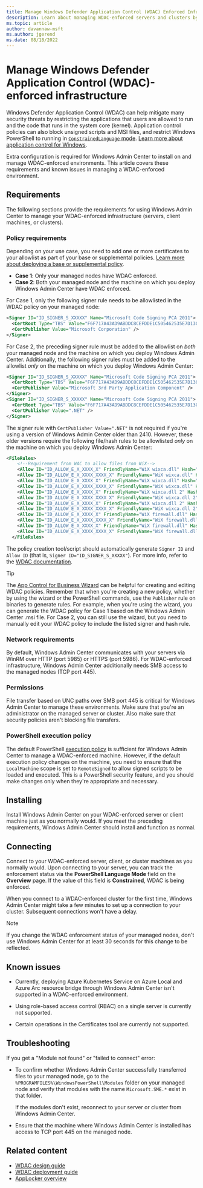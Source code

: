 ```yaml
---
title: Manage Windows Defender Application Control (WDAC) Enforced Infrastructure with Windows Admin Center
description: Learn about managing WDAC-enforced servers and clusters by using Windows Admin Center.
ms.topic: article
author: davannaw-msft
ms.author: jgerend
ms.date: 08/18/2022
---
```

# Manage Windows Defender Application Control (WDAC)-enforced infrastructure

Windows Defender Application Control (WDAC) can help mitigate many security threats by restricting the applications that users are allowed to run and the code that runs in the system core (kernel). Application control policies can also block unsigned scripts and MSI files, and restrict Windows PowerShell to running in [`ConstrainedLanguage` mode](/powershell/module/microsoft.powershell.core/about/about_language_modes). [Learn more about application control for Windows](/windows/security/threat-protection/windows-defender-application-control/windows-defender-application-control).

Extra configuration is required for Windows Admin Center to install on and manage WDAC-enforced environments. This article covers these requirements and known issues in managing a WDAC-enforced environment.

## Requirements

The following sections provide the requirements for using Windows Admin Center to manage your WDAC-enforced infrastructure (servers, client machines, or clusters).

### Policy requirements

Depending on your use case, you need to add one or more certificates to your allowlist as part of your base or supplemental policies. [Learn more about deploying a base or supplemental policy](/windows/security/threat-protection/windows-defender-application-control/types-of-devices).

- **Case 1**: Only your managed nodes have WDAC enforced.
- **Case 2**: Both your managed node and the machine on which you deploy Windows Admin Center have WDAC enforced.

For Case 1, only the following signer rule needs to be allowlisted in the WDAC policy on your managed node:

```xml
<Signer ID="ID_SIGNER_S_XXXXX" Name="Microsoft Code Signing PCA 2011"> 
  <CertRoot Type="TBS" Value="F6F717A43AD9ABDDC8CEFDDE1C505462535E7D1307E630F9544A2D14FE8BF26E" /> 
  <CertPublisher Value="Microsoft Corporation" /> 
</Signer> 
```

For Case 2, the preceding signer rule must be added to the allowlist on *both* your managed node and the machine on which you deploy Windows Admin Center. Additionally, the following signer rules must be added to the allowlist *only* on the machine on which you deploy Windows Admin Center:

```xml
<Signer ID="ID_SIGNER_S_XXXXX" Name="Microsoft Code Signing PCA 2011"> 
  <CertRoot Type="TBS" Value="F6F717A43AD9ABDDC8CEFDDE1C505462535E7D1307E630F9544A2D14FE8BF26E" /> 
  <CertPublisher Value="Microsoft 3rd Party Application Component" /> 
</Signer>
<Signer ID="ID_SIGNER_S_XXXXX" Name="Microsoft Code Signing PCA 2011">
  <CertRoot Type="TBS" Value="F6F717A43AD9ABDDC8CEFDDE1C505462535E7D1307E630F9544A2D14FE8BF26E" />
  <CertPublisher Value=".NET" />
</Signer>
```

The signer rule with `CertPublisher Value=".NET"` is not required if you're using a version of Windows Admin Center older than 2410. However, these older versions require the following file/hash rules to be allowlisted *only* on the machine on which you deploy Windows Admin Center:

```xml
<FileRules>
    <!--Requirement from WAC to allow files from WiX-->
    <Allow ID="ID_ALLOW_E_X_XXXX_X" FriendlyName="WiX wixca.dll" Hash="9DE61721326D8E88636F9633AA37FCB885A4BABE" />
    <Allow ID="ID_ALLOW_E_X_XXXX_XXXX_X" FriendlyName="WiX wixca.dll" Hash="B216DFA814FC856FA7078381291C78036CEF0A05" />
    <Allow ID="ID_ALLOW_E_X_XXXX_X" FriendlyName="WiX wixca.dll" Hash="233F5E43325615710CA1AA580250530E06339DEF861811073912E8A16B058C69" />
    <Allow ID="ID_ALLOW_E_X_XXXX_XXXX_X" FriendlyName="WiX wixca.dll" Hash="B216DFA814FC856FA7078381291C78036CEF0A05" />
    <Allow ID="ID_ALLOW_E_X_XXXX_X" FriendlyName="WiX wixca.dll 2" Hash="EB4CB5FF520717038ADADCC5E1EF8F7C24B27A90" />
    <Allow ID="ID_ALLOW_E_X_XXXX_XXXX_X" FriendlyName="WiX wixca.dll 2" Hash="6C65DD86130241850B2D808C24EC740A4C509D9C" />
    <Allow ID="ID_ALLOW_E_X_XXXX_X" FriendlyName="WiX wixca.dll 2" Hash="C8D190D5BE1EFD2D52F72A72AE9DFA3940AB3FACEB626405959349654FE18B74" />
    <Allow ID="ID_ALLOW_E_X_XXXX_XXXX_X" FriendlyName="WiX wixca.dll 2" Hash="6C65DD86130241850B2D808C24EC740A4C509D9C" />
    <Allow ID="ID_ALLOW_E_X_XXXX_X" FriendlyName="WiX firewall.dll" Hash="2F0903D4B21A0231ADD1B4CD02E25C7C4974DA84" />
    <Allow ID="ID_ALLOW_E_X_XXXX_XXXX_X" FriendlyName="WiX firewall.dll" Hash="868635E434C14B65AD7D7A9AE1F4047965740786" />
    <Allow ID="ID_ALLOW_E_X_XXXX_X" FriendlyName="WiX firewall.dll" Hash="5C29B8255ACE0CD94C066C528C8AD04F0F45EBA12FCF94DA7B9CA1B64AD4288B" />
    <Allow ID="ID_ALLOW_E_X_XXXX_XXXX_X" FriendlyName="WiX firewall.dll" Hash="868635E434C14B65AD7D7A9AE1F4047965740786" />
  </FileRules>
  ```

The policy creation tool/script should automatically generate `Signer ID` and `Allow ID` (that is, `Signer ID="ID_SIGNER_S_XXXXX"`). For more info, refer to the [WDAC documentation](/windows/security/threat-protection/windows-defender-application-control/types-of-devices).

> [!TIP]
> The [App Control for Business Wizard](/windows/security/application-security/application-control/app-control-for-business/design/appcontrol-wizard) can be helpful for creating and editing WDAC policies. Remember that when you're creating a new policy, whether by using the wizard or the PowerShell commands, use the `Publisher` rule on binaries to generate rules. For example, when you're using the wizard, you can generate the WDAC policy for Case 1 based on the Windows Admin Center .msi file. For Case 2, you can still use the wizard, but you need to manually edit your WDAC policy to include the listed signer and hash rule.

### Network requirements

By default, Windows Admin Center communicates with your servers via WinRM over HTTP (port 5985) or HTTPS (port 5986). For WDAC-enforced infrastructure, Windows Admin Center additionally needs SMB access to the managed nodes (TCP port 445).

### Permissions

File transfer based on UNC paths over SMB port 445 is critical for Windows Admin Center to manage these environments. Make sure that you're an administrator on the managed server or cluster. Also make sure that security policies aren't blocking file transfers.

### PowerShell execution policy

The default PowerShell [execution policy](/powershell/module/microsoft.powershell.core/about/about_execution_policies) is sufficient for Windows Admin Center to manage a WDAC-enforced machine. However, if the default execution policy changes on the machine, you need to ensure that the `LocalMachine` scope is set to `RemoteSigned` to allow signed scripts to be loaded and executed. This is a PowerShell security feature, and you should make changes only when they're appropriate and necessary.

## Installing

Install Windows Admin Center on your WDAC-enforced server or client machine just as you normally would. If you meet the preceding requirements, Windows Admin Center should install and function as normal.

## Connecting

Connect to your WDAC-enforced server, client, or cluster machines as you normally would. Upon connecting to your server, you can track the enforcement status via the **PowerShell Language Mode** field on the **Overview** page. If the value of this field is **Constrained**, WDAC is being enforced.

When you connect to a WDAC-enforced cluster for the first time, Windows Admin Center might take a few minutes to set up a connection to your cluster. Subsequent connections won't have a delay.

> [!NOTE]
> If you change the WDAC enforcement status of your managed nodes, don't use Windows Admin Center for at least 30 seconds for this change to be reflected.

## Known issues

- Currently, deploying Azure Kubernetes Service on Azure Local and Azure Arc resource bridge through Windows Admin Center isn't supported in a WDAC-enforced environment.

- Using role-based access control (RBAC) on a single server is currently not supported.

- Certain operations in the Certificates tool are currently not supported.

## Troubleshooting

If you get a "Module not found" or "failed to connect" error:

- To confirm whether Windows Admin Center successfully transferred files to your managed node, go to the `%PROGRAMFILES%\WindowsPowerShell\Modules` folder on your managed node and verify that modules with the name `Microsoft.SME.*` exist in that folder.

  If the modules don't exist, reconnect to your server or cluster from Windows Admin Center.

- Ensure that the machine where Windows Admin Center is installed has access to TCP port 445 on the managed node.

## Related content

- [WDAC design guide](/windows/security/threat-protection/windows-defender-application-control/windows-defender-application-control-design-guide)
- [WDAC deployment guide](/windows/security/threat-protection/windows-defender-application-control/windows-defender-application-control-deployment-guide)
- [AppLocker overview](/windows/security/threat-protection/windows-defender-application-control/applocker/applocker-overview)
